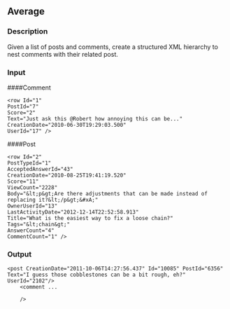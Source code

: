 ## Average
### Description
Given a list of posts and comments, create a structured XML hierarchy to nest
comments with their related post.

### Input
####Comment
```
<row Id="1" 
PostId="7" 
Score="2" 
Text="Just ask this @Robert how annoying this can be..." 
CreationDate="2010-06-30T19:29:03.500" 
UserId="17" />
```
####Post
```
<row Id="2"
PostTypeId="1" 
AcceptedAnswerId="43"
CreationDate="2010-08-25T19:41:19.520" 
Score="11" 
ViewCount="2228" 
Body="&lt;p&gt;Are there adjustments that can be made instead of replacing it?&lt;/p&gt;&#xA;" 
OwnerUserId="13" 
LastActivityDate="2012-12-14T22:52:58.913" 
Title="What is the easiest way to fix a loose chain?" 
Tags="&lt;chain&gt;" 
AnswerCount="4" 
CommentCount="1" />
```
### Output
```
<post CreationDate="2011-10-06T14:27:56.437" Id="10085" PostId="6356" Text="I guess those cobblestones can be a bit rough, eh?" UserId="2102"/>
	<comment ...

	/>
```

